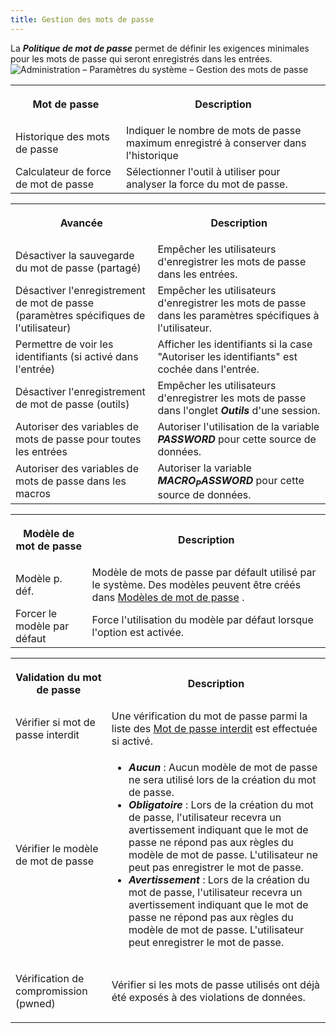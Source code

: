 ```yaml
---
title: Gestion des mots de passe
---
```

La ***Politique de mot de passe*** permet de définir les exigences minimales pour les mots de passe qui seront enregistrés dans les entrées.  
![Administration – Paramètres du système – Gestion des mots de passe](https://webdevolutions.azureedge.net/docs/fr/server/clip10376.png) 

<table>
	<tr>
		<th>

Mot de passe 
		</th>
		<th>
Description 
		</th>
	</tr>
	<tr>
		<td>
Historique des mots de passe 
		</td>
		<td>
Indiquer le nombre de mots de passe maximum enregistré à conserver dans l'historique 
		</td>
	</tr>
	<tr>
		<td>
Calculateur de force de mot de passe 
		</td>
		<td>
Sélectionner l'outil à utiliser pour analyser la force du mot de passe. 
		</td>
	</tr>
</table>

<table>
	<tr>
		<th>

Avancée 
		</th>
		<th>
Description 
		</th>
	</tr>
	<tr>
		<td>
Désactiver la sauvegarde du mot de passe (partagé) 
		</td>
		<td>
Empêcher les utilisateurs d'enregistrer les mots de passe dans les entrées. 
		</td>
	</tr>
	<tr>
		<td>
Désactiver l'enregistrement de mot de passe (paramètres spécifiques de l'utilisateur) 
		</td>
		<td>
Empêcher les utilisateurs d'enregistrer les mots de passe dans les paramètres spécifiques à l'utilisateur. 
		</td>
	</tr>
	<tr>
		<td>
Permettre de voir les identifiants (si activé dans l'entrée) 
		</td>
		<td>
Afficher les identifiants si la case "Autoriser les identifiants" est cochée dans l'entrée. 
		</td>
	</tr>
	<tr>
		<td>
Désactiver l'enregistrement de mot de passe (outils) 
		</td>
		<td>
Empêcher les utilisateurs d'enregistrer les mots de passe dans l'onglet ***Outils*** d'une session. 
		</td>
	</tr>
	<tr>
		<td>
Autoriser des variables de mots de passe pour toutes les entrées 
		</td>
		<td>
Autoriser l'utilisation de la variable ***$PASSWORD$*** pour cette source de données. 
		</td>
	</tr>
	<tr>
		<td>
Autoriser des variables de mots de passe dans les macros 
		</td>
		<td>
Autoriser la variable ***$MACRO_PASSWORD$*** pour cette source de données. 
		</td>
	</tr>
</table>

<table>
	<tr>
		<th>

Modèle de mot de passe 
		</th>
		<th>
Description 
		</th>
	</tr>
	<tr>
		<td>
Modèle p. déf. 
		</td>
		<td>
Modèle de mots de passe par défault utilisé par le système. Des modèles peuvent être créés dans [Modèles de mot de passe](/fr/server/web-interface/administration/templates/password-templates/) . 
		</td>
	</tr>
	<tr>
		<td>
Forcer le modèle par défaut 
		</td>
		<td>
Force l'utilisation du modèle par défaut lorsque l'option est activée. 
		</td>
	</tr>
</table>

<table>
	<tr>
		<th>

Validation du mot de passe 
		</th>
		<th>
Description 
		</th>
	</tr>
	<tr>
		<td>
Vérifier si mot de passe interdit 
		</td>
		<td>
Une vérification du mot de passe parmi la liste des [Mot de passe interdit](/fr/server/web-interface/administration/configuration/system-settings/forbidden-password/) est effectuée si activé. 
		</td>
	</tr>
	<tr>
		<td>
Vérifier le modèle de mot de passe 
		</td>
		<td>
* ***Aucun*** : Aucun modèle de mot de passe ne sera utilisé lors de la création du mot de passe.  
* ***Obligatoire*** : Lors de la création du mot de passe, l'utilisateur recevra un avertissement indiquant que le mot de passe ne répond pas aux règles du modèle de mot de passe. L'utilisateur ne peut pas enregistrer le mot de passe.  
* ***Avertissement*** : Lors de la création du mot de passe, l'utilisateur recevra un avertissement indiquant que le mot de passe ne répond pas aux règles du modèle de mot de passe. L'utilisateur peut enregistrer le mot de passe.  
		</td>
	</tr>
	<tr>
		<td>
Vérification de compromission (pwned) 
		</td>
		<td>
Vérifier si les mots de passe utilisés ont déjà été exposés à des violations de données. 
		</td>
	</tr>
</table>


